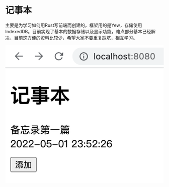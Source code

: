 # 记事本
主要是为学习如何用Rust写前端而创建的，框架用的是Yew，存储使用IndexedDB。目前实现了基本的数据存储以及显示功能，难点部分基本已经解决，目前这方便的资料比较少，希望大家不要重复踩坑，相互学习。

![Notepad](./screenshots.png)
